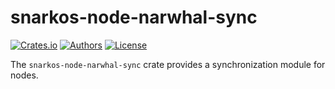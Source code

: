 # snarkos-node-narwhal-sync

[![Crates.io](https://img.shields.io/crates/v/snarkos-node-narwhal-locators.svg?color=neon)](https://crates.io/crates/snarkos-node-narwhal-sync)
[![Authors](https://img.shields.io/badge/authors-Aleo-orange.svg)](https://aleo.org)
[![License](https://img.shields.io/badge/License-Apache%202.0-blue.svg)](./LICENSE.md)

The `snarkos-node-narwhal-sync` crate provides a synchronization module for nodes.
